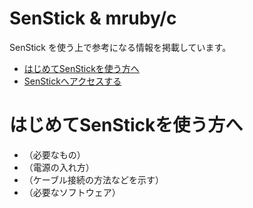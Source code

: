 # SenStick & mruby/c 

SenStick を使う上で参考になる情報を掲載しています。

- [はじめてSenStickを使う方へ](#first_step)
- [SenStickへアクセスする](/connect_device)

# <a name="fitst_step">はじめてSenStickを使う方へ</a>

- （必要なもの）
- （電源の入れ方）
- （ケーブル接続の方法などを示す）
- （必要なソフトウェア）


